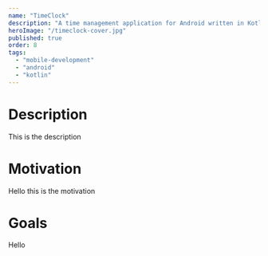```yaml
---
name: "TimeClock"
description: "A time management application for Android written in Kotlin with Jetpack Compose"
heroImage: "/timeclock-cover.jpg"
published: true
order: 8
tags:
  - "mobile-development"
  - "android"
  - "kotlin"
---
```


# Description

This is the description

# Motivation

Hello this is the motivation

# Goals

Hello
